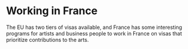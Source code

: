 # Working in France
The EU has two tiers of visas available, and France has some interesting programs for artists and business people to work in France on visas that prioritize contributions to the arts.
